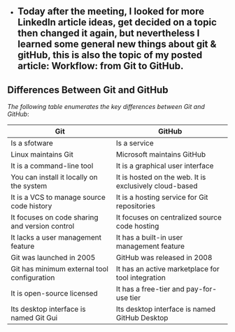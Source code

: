 - ## Today after the meeting, I looked for more LinkedIn article ideas, get decided on a topic then changed it again, but nevertheless I learned some general new things about git & gitHub, this is also the topic of my posted article: Workflow: from Git to GitHub.

## Differences Between Git and GitHub

_The following table enumerates the key differences between Git and GitHub_:

| Git                                            | GitHub                                                 |
| ---------------------------------------------- | ------------------------------------------------------ |
| Is a sfotware                                  | Is a service                                           |
| Linux maintains Git                            | Microsoft maintains GitHub                             |
| It is a command-line tool                      | It is a graphical user interface                       |
| You can install it locally on the system       | It is hosted on the web. It is exclusively cloud-based |
| It is a VCS to manage source code history      | It is a hosting service for Git repositories           |
| It focuses on code sharing and version control | It focuses on centralized source code hosting          |
| It lacks a user management feature             | It has a built-in user management feature              |
| Git was launched in 2005                       | GitHub was released in 2008                            |
| Git has minimum external tool configuration    | It has an active marketplace for tool integration      |
| It is open-source licensed                     | It has a free-tier and pay-for-use tier                |
| Its desktop interface is named Git Gui         | Its desktop interface is named GitHub Desktop          |
